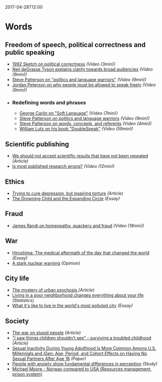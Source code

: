 2017-04-28T12:00
# Words

## Freedom of speech, political correctness and public speaking
* [1992 Sketch on political correctness](https://www.youtube.com/watch?v=77M2e3APoXk) _(Video (3min))_
* [Neil deGrasse Tyson explains clarity towards broad audiencies](https://www.youtube.com/watch?v=XkjxVTeQp-I) _(Video (9min))_
* [Steve Patterson on "politics and language warriors"](https://youtu.be/Hmlnakt-HVg) _(Video (9min))_
* [Jordan Peterson on why people must be allowed to speak freely](https://youtu.be/G59QpvdQa5w) _(Video (9min))_
* ### Redefining words and phrases
  * [George Carlin on "Soft Language"](https://www.youtube.com/watch?v=h67k9eEw9AY) _(Video (7min))_
  * [Steve Patterson on politics and language warriors](https://www.youtube.com/watch?v=Hmlnakt-HVg) _(Video (9min))_
  * [Steve Patterson on words, concepts, and referents](https://www.youtube.com/watch?v=_8j9gkc-zjk) _(Video (4min))_
  * [William Lutz on his book "DoubleSpeak"](https://youtu.be/8ZpIv7T8oEY) _(Video (59min))_

## Scientific publishing
* [We should not accept scientific results that have not been repeated](http://nautil.us/blog/we-should-not-accept-scientific-results-that-have-not-been-repeated) _(Article)_
* [Is most published research wrong?](https://www.youtube.com/watch?v=42QuXLucH3Q) _(Video (12min))_

## Ethics
* [Trying to cure depression, but inspiring torture](http://www.newyorker.com/science/maria-konnikova/theory-psychology-justified-torture) _(Article)_
* [The Drowning Child and the Expanding Circle](https://www.utilitarian.net/singer/by/199704--.htm) _(Essay)_

## Fraud
* [James Randi on homeopathy, quackery and fraud](https://youtu.be/c0Z7KeNCi7g) _(Video (18min))_

## War
* [Hiroshima: The medical aftermath of the day that changed the world](http://hiroshima.australiandoctor.com.au/#c1) _(Essay)_
* [A stark nuclear warning](http://www.nybooks.com/articles/2016/07/14/a-stark-nuclear-warning/) _(Opinion)_

## City life
* [The mystery of urban psychosis ](https://www.theatlantic.com/health/archive/2016/07/the-enigma-of-urban-psychosis/491141/?single_page=true) _(Article)_
* [Living in a poor neighborhood changes everything about your life](http://www.vox.com/2016/6/6/11852640/cartoon-poor-neighborhoods) _(Statistics)_
* [What it's like to live in the world's most polluted city](http://news.nationalgeographic.com/2016/04/160425-new-delhi-most-polluted-city-matthieu-paley/) _(Essay)_

## Society
* [The war on stupid people](https://www.theatlantic.com/magazine/archive/2016/07/the-war-on-stupid-people/485618/?single_page=true) _(Article)_
* ["I saw things children shouldn't see" - surviving a troubled childhood](https://mosaicscience.com/story/surviving-troubled-childhood-resilience-neglect-adversity) _(Article)_
* [Sexual Inactivity During Young Adulthood Is More Common Among U.S. Millennials and iGen: Age, Period, and Cohort Effects on Having No Sexual Partners After Age 18](http://link.springer.com/article/10.1007/s10508-016-0798-z) _(Paper)_
* [People with anxiety show fundamental differences in perception](https://www.eurekalert.org/pub_releases/2016-03/cp-pwa022516.php) _(Study)_
* [Michael Moore - Norway compared to USA (Resources management, prison system)](https://www.youtube.com/watch?v=QbJaGIyM65k)
